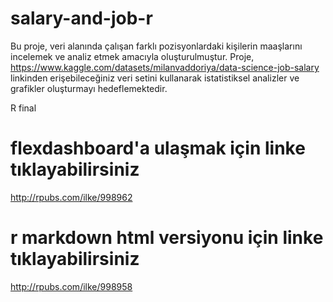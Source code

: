 # salary-and-job-r


Bu proje, veri alanında çalışan farklı pozisyonlardaki kişilerin maaşlarını incelemek ve analiz etmek amacıyla oluşturulmuştur. Proje, https://www.kaggle.com/datasets/milanvaddoriya/data-science-job-salary linkinden erişebileceğiniz veri setini kullanarak istatistiksel analizler ve grafikler oluşturmayı hedeflemektedir.

R final

# flexdashboard'a ulaşmak için linke tıklayabilirsiniz
http://rpubs.com/ilke/998962

# r markdown html versiyonu için linke tıklayabilirsiniz
http://rpubs.com/ilke/998958
